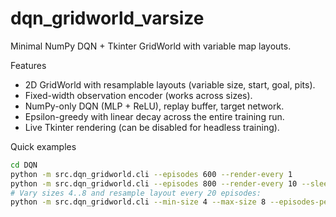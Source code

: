 # dqn_gridworld_varsize

Minimal NumPy DQN + Tkinter GridWorld with variable map layouts.

Features

- 2D GridWorld with resamplable layouts (variable size, start, goal, pits).
- Fixed-width observation encoder (works across sizes).
- NumPy-only DQN (MLP + ReLU), replay buffer, target network.
- Epsilon-greedy with linear decay across the entire training run.
- Live Tkinter rendering (can be disabled for headless training).

Quick examples

```bash
cd DQN
python -m src.dqn_gridworld.cli --episodes 600 --render-every 1
python -m src.dqn_gridworld.cli --episodes 800 --render-every 10 --sleep 0.01
# Vary sizes 4..8 and resample layout every 20 episodes:
python -m src.dqn_gridworld.cli --min-size 4 --max-size 8 --episodes-per-layout 20
```
